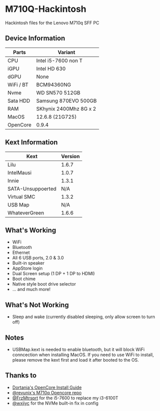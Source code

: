 # M710Q-Hackintosh
Hackintosh files for the Lenovo M710q SFF PC

## Device Information

| Parts       | Variant                        |
| ----------- | ------------------------------ |
| CPU         | Intel i5-7600 non T            |
| iGPU        | Intel HD 630                   |
| dGPU        | None                           |
| WiFi / BT   | BCM94360NG                     |
| Nvme        | WD SN570 512GB                 |
| Sata HDD    | Samsung 870EVO 500GB           |
| RAM         | SKhynix 2400Mhz 8G x 2         |
| MacOS       | 12.6.8 (21G725)                |
| OpenCore    | 0.9.4                          |

## Kext Information

| Kext        | Version                        |
| ----------- | ------------------------------ |
| Lilu        | 1.6.7                          |
| IntelMausi  | 1.0.7                          |
| Innie       | 1.3.1                          |
| SATA-Unsuppoerted | N/A                      |
| Virtual SMC | 1.3.2                          |
| USB Map     | N/A                            |
| WhateverGreen | 1.6.6                        |

## What's Working

* WiFi
* Bluetooth
* Ethernet
* All 6 USB ports, 2.0 & 3.0
* Built-in speaker
* AppStore login
* Dual Screen setup (1 DP + 1 DP to HDMI)
* Boot chime
* Native style boot drive selector
* ... and much more!

## What's Not Working

* Sleep and wake (currently disabled sleeping, only allow screen to turn off)

## Notes

* USBMap.kext is needed to enable bluetooth, but it will block WiFi conncection when installing MacOS. If you need to use WiFi to install, please remove the kext first and load it after booted to the OS.

## Thanks to

* [Dortania's OpenCore Install Guide](https://dortania.github.io/OpenCore-Install-Guide/)
* [@revunix's M710q Opencore repo](https://github.com/revunix/ThinkCentre-M710Q/)
* [@FrzMtrsprt](https://github.com/FrzMtrsprt) for the i5-7600 to replace my i3-6100T
* [@wxjiyc](https://github.com/wxjiyc/Lenovo-M710q-QNCT-Hackintosh/) for the NVMe built-in fix in config
